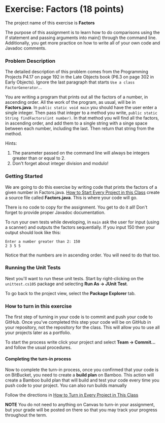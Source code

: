 # Exercise: Factors (18 points)

The project name of this exercise is **Factors** 

The purpose of this assignment is to learn how to do comparisons using the if statement and passing arguments into main() through the command line. Additionally, you get more practice on how to write all of your own code and Javadoc comments.

### Problem Description

The detailed description of this problem comes from the Programming Projects P4.17 on page 192 in the Late Objects book (P6.3 on page 302 in Early Objects). Ignore the last paragraph that starts `Use a class FactorGenerator`...

You are writing a program that prints out all the factors of a number, in ascending order. All the work of the program, as usual, will be in **Factors.java**. In `public static void main` you should have the user enter a single integer. Then pass that integer to a method you write, `public static String findFactors(int number)`. In that method you will find all the factors, in ascending order, and add them to a single string with a singe space between each number, including the last. Then return that string from the method.

Hints:

1. The parameter passed on the command line will always be integers greater than or equal to 2.
2. Don't forget about integer division and modulo!

### Getting Started

We are going to do this exercise by writing code that prints the factors of a given number in Factors.java. [How to Start Every Project in this Class](https://github.com/sbcc-cs105-spring2016/HowToStartEveryProject) create a source file called **Factors.java**. This is where your code will go. 

There is no code to copy for the assignment. You get to do it all! Don't forget to provide proper Javadoc documentation.

To run your own tests while developing, in `main` ask the user for input (using a scanner) and outputs the factors sequentially. If you input 150 then your output should look like this:

```
Enter a number greater than 2: 150
2 3 5 5
```

Notice that the numbers are in ascending order. You will need to do that too.

### Running the Unit Tests

Next you'll want to run these unit tests. Start by right-clicking on the `unittest.cs105` package and selecting **Run As -> JUnit Test**. 

To go back to the project view, select the **Package Explorer** tab.

### How to turn in this exercise

The first step of turning in your code is to commit and push your code to GitHub. Once you've completed this step your code will be on GitHub in your repository, not the repository for the class. This will allow you to use all your projects later as a portfolio.

To start the process write click your project and select **Team -> Commit...** and follow the usual procedures.

#### Completing the turn-in process


Now to complete the turn-in process, once you confirmed that your code is on BitBucket, you need to create a **build plan** on Bamboo. This action will create a Bamboo build plan that will build and test your code every time you push code to your project. You can also run builds manually

Follow the directions in [How to Turn in Every Project in This Class](http://crowd.cs.sbcc.edu:7990/projects/CS105F2016/repos/allan.knight/browse/HowToTurnInEveryProjectInThisClass.md)

**NOTE** You do not need to anything on Canvas to turn-in your assignment, but your grade will be posted on there so that you may track your progress throughout the term.
